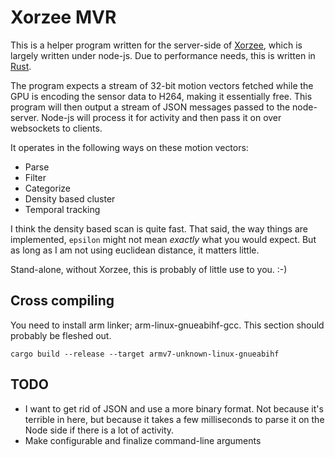 # Xorzee MVR
This is a helper program written for the server-side of [Xorzee](https://github.com/romland/xorzee), which is largely
written under node-js. Due to performance needs, this is written in [Rust](https://www.rust-lang.org/).

The program expects a stream of 32-bit motion vectors fetched while the GPU is 
encoding the sensor data to H264, making it essentially free. This program will
then output a stream of JSON messages passed to the node-server. Node-js will
process it for activity and then pass it on over websockets to clients.

It operates in the following ways on these motion vectors:
- Parse
- Filter
- Categorize
- Density based cluster
- Temporal tracking

I think the density based scan is quite fast. That said, the way things
are implemented, `epsilon` might not mean _exactly_ what you would expect.
But as long as I am not using euclidean distance, it matters little.

Stand-alone, without Xorzee, this is probably of little use to you. :-)

## Cross compiling
You need to install arm linker; arm-linux-gnueabihf-gcc. This section
should probably be fleshed out.

```
cargo build --release --target armv7-unknown-linux-gnueabihf
```

## TODO
- I want to get rid of JSON and use a more binary format. Not because it's terrible
  in here, but because it takes a few milliseconds to parse it on the Node side
  if there is a lot of activity.
- Make configurable and finalize command-line arguments
